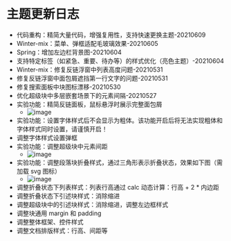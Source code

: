 # 主题更新日志

* 代码重构：精简大量代码，增强复用性，支持快速更换主题-20210609
* Winter-mix：菜单、弹框适配毛玻璃效果-20210605
* Spring：增加左边栏背景图-20210604
* 支持特定标签（如紧急、重要、待办等）的样式优化（亮色主题）-20210604
* Winter-mix：修复反链浮窗中列表高度问题-20210531
* 修复反链浮窗中面包屑遮挡第一行文字的问题-20210531
* 修复搜索面板中块图标漂移-20210530
* 优化超级块中多层嵌套场景下的元素间隔-20210527
* 实验功能：精简反链面板，鼠标悬浮时展示完整面包屑
  * ![image](https://user-images.githubusercontent.com/6987229/119664308-c621a480-be65-11eb-95c3-655ad0760c65.png)
* 实验功能：设置字体样式后不会显示为粗体。该功能开启后将无法实现粗体和字体样式同时设置，请谨慎开启！
* 调整字体样式设置弹框
* 实验功能：调整超级块中元素间距
  * ![image](https://user-images.githubusercontent.com/6987229/119619381-82637680-be36-11eb-952c-3a5de1328100.png)
* 实验功能：调整段落块折叠样式，通过三角形表示折叠状态，效果如下图（需加载 svg 图标）
  * ![image](https://user-images.githubusercontent.com/6987229/119611910-dcac0980-be2d-11eb-8bb1-3593e71b4f6f.png)
* 调整折叠状态下列表样式：列表行高通过 calc 动态计算：行高 + 2 * 内边距
* 调整折叠状态下引述块样式：消除缩进
* 调整超级块中的引述块样式：消除缩进，调整左边框样式
* 调整块通用 margin 和 padding
* 调整整体框架、控件样式
* 调整文档排版样式：行高、间距等

